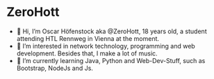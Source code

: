 # ZeroHott
- 👋 Hi, I’m Oscar Höfenstock aka @ZeroHott, 18 years old, a student attending HTL Rennweg in Vienna at the moment.
- 👀 I’m interested in network technology, programming and web development.
      Besides that, I make a lot of music.
- 🌱 I’m currently learning Java, Python and Web-Dev-Stuff, such as Bootstrap, NodeJs and Js.

<!---
ZeroHott/ZeroHott is a ✨ special ✨ repository because its `README.md` (this file) appears on your GitHub profile.
You can click the Preview link to take a look at your changes.
--->
